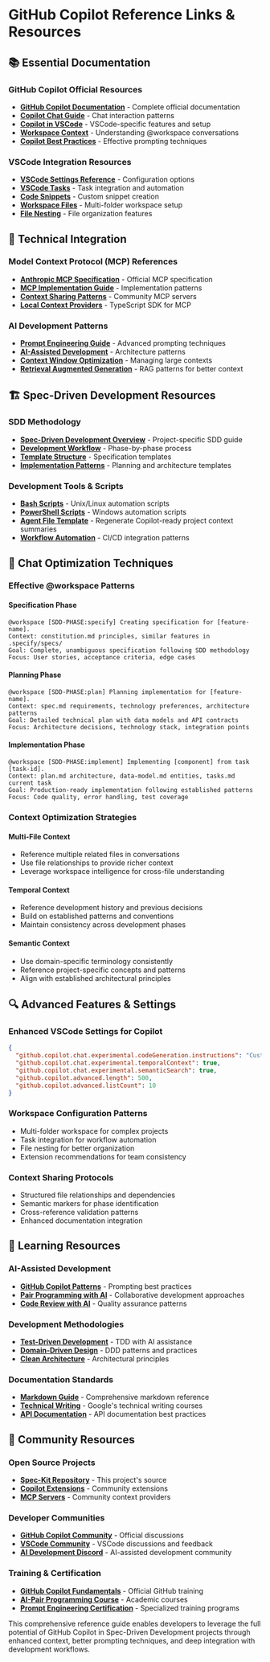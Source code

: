 # GitHub Copilot Reference Links & Resources

## 📚 Essential Documentation

### GitHub Copilot Official Resources
- **[GitHub Copilot Documentation](https://docs.github.com/en/copilot)** - Complete official documentation
- **[Copilot Chat Guide](https://docs.github.com/en/copilot/using-github-copilot/asking-github-copilot-questions-in-your-ide)** - Chat interaction patterns
- **[Copilot in VSCode](https://code.visualstudio.com/docs/copilot)** - VSCode-specific features and setup
- **[Workspace Context](https://code.visualstudio.com/docs/copilot/workspace-context)** - Understanding @workspace conversations
- **[Copilot Best Practices](https://github.blog/2023-06-20-how-to-write-better-prompts-for-github-copilot/)** - Effective prompting techniques

### VSCode Integration Resources
- **[VSCode Settings Reference](https://code.visualstudio.com/docs/getstarted/settings)** - Configuration options
- **[VSCode Tasks](https://code.visualstudio.com/docs/editor/tasks)** - Task integration and automation
- **[Code Snippets](https://code.visualstudio.com/docs/editor/userdefinedsnippets)** - Custom snippet creation
- **[Workspace Files](https://code.visualstudio.com/docs/editor/workspaces)** - Multi-folder workspace setup
- **[File Nesting](https://code.visualstudio.com/updates/v1_67#_explorer-file-nesting)** - File organization features

## 🔧 Technical Integration

### Model Context Protocol (MCP) References
- **[Anthropic MCP Specification](https://spec.modelcontextprotocol.io/)** - Official MCP specification
- **[MCP Implementation Guide](https://modelcontextprotocol.io/introduction)** - Implementation patterns
- **[Context Sharing Patterns](https://github.com/modelcontextprotocol/servers)** - Community MCP servers
- **[Local Context Providers](https://github.com/modelcontextprotocol/typescript-sdk)** - TypeScript SDK for MCP

### AI Development Patterns
- **[Prompt Engineering Guide](https://www.promptingguide.ai/)** - Advanced prompting techniques
- **[AI-Assisted Development](https://github.blog/2023-10-30-the-architecture-of-todays-llm-applications/)** - Architecture patterns
- **[Context Window Optimization](https://platform.openai.com/docs/guides/prompt-engineering)** - Managing large contexts
- **[Retrieval Augmented Generation](https://arxiv.org/abs/2005.11401)** - RAG patterns for better context

## 🏗️ Spec-Driven Development Resources

### SDD Methodology
- **[Spec-Driven Development Overview](../README-copilot.md)** - Project-specific SDD guide
- **[Development Workflow](./copilot-instructions.md#development-workflow)** - Phase-by-phase process
- **[Template Structure](../spec-template.md)** - Specification templates
- **[Implementation Patterns](../plan-template.md)** - Planning and architecture templates

### Development Tools & Scripts
- **[Bash Scripts](../../scripts/bash/)** - Unix/Linux automation scripts
- **[PowerShell Scripts](../../scripts/powershell/)** - Windows automation scripts
- **[Agent File Template](../agent-file-template.md)** - Regenerate Copilot-ready project context summaries
- **[Workflow Automation](./workflows/)** - CI/CD integration patterns

## 🎯 Chat Optimization Techniques

### Effective @workspace Patterns

#### Specification Phase
```
@workspace [SDD-PHASE:specify] Creating specification for [feature-name].
Context: constitution.md principles, similar features in .specify/specs/
Goal: Complete, unambiguous specification following SDD methodology
Focus: User stories, acceptance criteria, edge cases
```

#### Planning Phase
```
@workspace [SDD-PHASE:plan] Planning implementation for [feature-name].
Context: spec.md requirements, technology preferences, architecture patterns
Goal: Detailed technical plan with data models and API contracts
Focus: Architecture decisions, technology stack, integration points
```

#### Implementation Phase
```
@workspace [SDD-PHASE:implement] Implementing [component] from task [task-id].
Context: plan.md architecture, data-model.md entities, tasks.md current task
Goal: Production-ready implementation following established patterns
Focus: Code quality, error handling, test coverage
```

### Context Optimization Strategies

#### Multi-File Context
- Reference multiple related files in conversations
- Use file relationships to provide richer context
- Leverage workspace intelligence for cross-file understanding

#### Temporal Context
- Reference development history and previous decisions
- Build on established patterns and conventions
- Maintain consistency across development phases

#### Semantic Context
- Use domain-specific terminology consistently
- Reference project-specific concepts and patterns
- Align with established architectural principles

## 🔍 Advanced Features & Settings

### Enhanced VSCode Settings for Copilot
```json
{
  "github.copilot.chat.experimental.codeGeneration.instructions": "Custom instructions",
  "github.copilot.chat.experimental.temporalContext": true,
  "github.copilot.chat.experimental.semanticSearch": true,
  "github.copilot.advanced.length": 500,
  "github.copilot.advanced.listCount": 10
}
```

### Workspace Configuration Patterns
- Multi-folder workspace for complex projects
- Task integration for workflow automation
- File nesting for better organization
- Extension recommendations for team consistency

### Context Sharing Protocols
- Structured file relationships and dependencies
- Semantic markers for phase identification
- Cross-reference validation patterns
- Enhanced documentation integration

## 📖 Learning Resources

### AI-Assisted Development
- **[GitHub Copilot Patterns](https://github.blog/2023-06-20-how-to-write-better-prompts-for-github-copilot/)** - Prompting best practices
- **[Pair Programming with AI](https://martinfowler.com/articles/exploring-gen-ai.html)** - Collaborative development approaches
- **[Code Review with AI](https://github.blog/2023-05-17-how-github-copilot-is-getting-better-at-understanding-your-code/)** - Quality assurance patterns

### Development Methodologies
- **[Test-Driven Development](https://martinfowler.com/bliki/TestDrivenDevelopment.html)** - TDD with AI assistance
- **[Domain-Driven Design](https://martinfowler.com/tags/domain%20driven%20design.html)** - DDD patterns and practices
- **[Clean Architecture](https://blog.cleancoder.com/uncle-bob/2012/08/13/the-clean-architecture.html)** - Architectural principles

### Documentation Standards
- **[Markdown Guide](https://www.markdownguide.org/)** - Comprehensive markdown reference
- **[Technical Writing](https://developers.google.com/tech-writing)** - Google's technical writing courses
- **[API Documentation](https://swagger.io/resources/articles/best-practices-in-api-documentation/)** - API documentation best practices

## 🚀 Community Resources

### Open Source Projects
- **[Spec-Kit Repository](https://github.com/FractionEstate/development-spec-kit)** - This project's source
- **[Copilot Extensions](https://marketplace.visualstudio.com/search?term=copilot&target=VSCode)** - Community extensions
- **[MCP Servers](https://github.com/modelcontextprotocol/servers)** - Community context providers

### Developer Communities
- **[GitHub Copilot Community](https://github.com/community/community/discussions/categories/copilot)** - Official discussions
- **[VSCode Community](https://github.com/microsoft/vscode/discussions)** - VSCode discussions and feedback
- **[AI Development Discord](https://discord.gg/ai)** - AI-assisted development community

### Training & Certification
- **[GitHub Copilot Fundamentals](https://github.com/skills/copilot)** - Official GitHub training
- **[AI-Pair Programming Course](https://www.coursera.org/learn/ai-programming)** - Academic courses
- **[Prompt Engineering Certification](https://www.promptingguide.ai/resources)** - Specialized training programs

This comprehensive reference guide enables developers to leverage the full potential of GitHub Copilot in Spec-Driven Development projects through enhanced context, better prompting techniques, and deep integration with development workflows.
